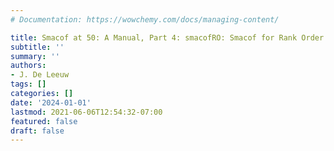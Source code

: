 ```yaml
---
# Documentation: https://wowchemy.com/docs/managing-content/

title: Smacof at 50: A Manual, Part 4: smacofRO: Smacof for Rank Order Data
subtitle: ''
summary: ''
authors:
- J. De Leeuw
tags: []
categories: []
date: '2024-01-01'
lastmod: 2021-06-06T12:54:32-07:00
featured: false
draft: false
---
```

